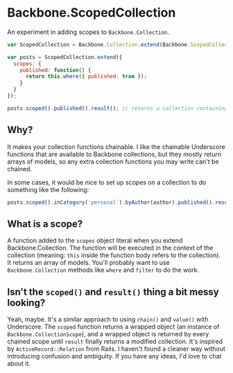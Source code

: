 # Backbone.ScopedCollection

An experiment in adding scopes to `Backbone.Collection`.

```javascript
var ScopedCollection = Backbone.Collection.extend(Backbone.ScopedCollection);

var posts = ScopedCollection.extend({
  scopes: {
    published: function() {
      return this.where({ published: true });
    }
  }
});

posts.scoped().published().result(); // returns a collection containing only published posts
```

## Why?

It makes your collection functions chainable. I like the chainable Underscore functions that are available to Backbone collections, but they mostly return arrays of models, so any extra collection functions you may write can't be chained.

In some cases, it would be nice to set up scopes on a collection to do something like the following:

```javascript
posts.scoped().inCategory('personal').byAuthor(author).published().result();
```

## What is a scope?

A function added to the `scopes` object literal when you extend Backbone.Collection. The function will be executed in the context of the collection (meaning: `this` inside the function body refers to the collection). It returns an array of models. You'll probably want to use `Backbone.Collection` methods like `where` and `filter` to do the work.

## Isn't the `scoped()` and `result()` thing a bit messy looking?

Yeah, maybe. It's a similar approach to using `chain()` and `value()` with Underscore. The `scoped` function returns a wrapped object (an instance of `Backbone.CollectionScope`), and a wrapped object is returned by every chained scope until `result` finally returns a modified collection. It's inspired by `ActiveRecord::Relation` from Rails. I haven't found a cleaner way without introducing confusion and ambiguity. If you have any ideas, I'd love to chat about it.